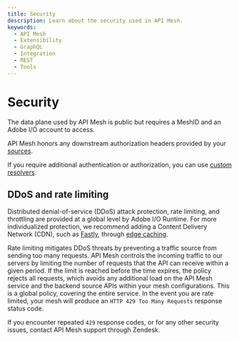 ```yaml
---
title: Security
description: Learn about the security used in API Mesh.
keywords:
  - API Mesh
  - Extensibility
  - GraphQL
  - Integration
  - REST
  - Tools
---
```


# Security

The data plane used by API Mesh is public but requires a MeshID and an Adobe I/O account to access.

API Mesh honors any downstream authorization headers provided by your [sources](./basic/handlers/index.md).

If you require additional authentication or authorization, you can use [custom resolvers](./best-practices/multiple-apis.md).

## DDoS and rate limiting

Distributed denial-of-service (DDoS) attack protection, rate limiting, and throttling are provided at a global level by Adobe I/O Runtime. For more individualized protection, we recommend adding a Content Delivery Network (CDN), such as [Fastly](./advanced/caching/fastly.md), through [edge caching](./advanced/caching/).

Rate limiting mitigates DDoS threats by preventing a traffic source from sending too many requests. API Mesh controls the incoming traffic to our servers by limiting the number of requests that the API can receive within a given period. If the limit is reached before the time expires, the policy rejects all requests, which avoids any additional load on the API Mesh service and the backend source APIs within your mesh configurations. This is a global policy, covering the entire service. In the event you are rate limited, your mesh will produce an `HTTP 429 Too Many Requests` response status code.

If you encounter repeated `429` response codes, or for any other security issues, contact API Mesh support through Zendesk.
